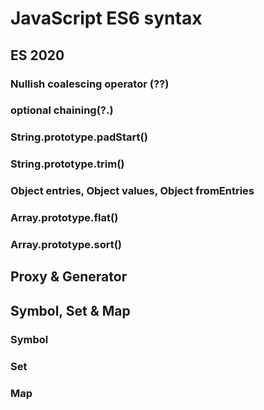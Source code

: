 # JavaScript ES6 syntax

## ES 2020

### Nullish coalescing operator (??)

### optional chaining(?.)

### String.prototype.padStart()

### String.prototype.trim()

### Object entries, Object values, Object fromEntries

### Array.prototype.flat()

### Array.prototype.sort()

## Proxy & Generator

## Symbol, Set & Map

### Symbol

### Set

### Map